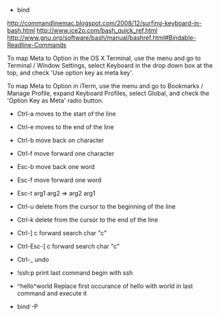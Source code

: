 + bind

http://commandlinemac.blogspot.com/2008/12/surfing-keyboard-in-bash.html
http://www.ice2o.com/bash_quick_ref.html
http://www.gnu.org/software/bash/manual/bashref.html#Bindable-Readline-Commands

To map Meta to Option in the OS X Terminal, use the menu and go to Terminal / Window Settings, select Keyboard in the drop down box at the top, and check 'Use option key as meta key'. 

To map Meta to Option in iTerm, use the menu and go to Bookmarks / Manage Profile, expand Keyboard Profiles, select Global, and check the 'Option Key as Meta' radio button.

+ Ctrl-a moves to the start of the line
+ Ctrl-e moves to the end of the line
+ Ctrl-b move back on character
+ Ctrl-f move forward one character
+ Esc-b move back one word 
+ Esc-f move forward one word
+ Esc-t arg1 arg2 => arg2 arg1
+ Ctrl-u delete from the cursor to the beginning of the line
+ Ctrl-k delete from the cursor to the end of the line
+ Ctrl-] c forward search char "c"
+ Ctrl-Esc-] c forward search char "c"
+ Ctrl-_ undo
+ !ssh:p print last command begin with ssh
+ ^hello^world	 Replace first occurance of hello with world in last command and execute it

+ bind -P

